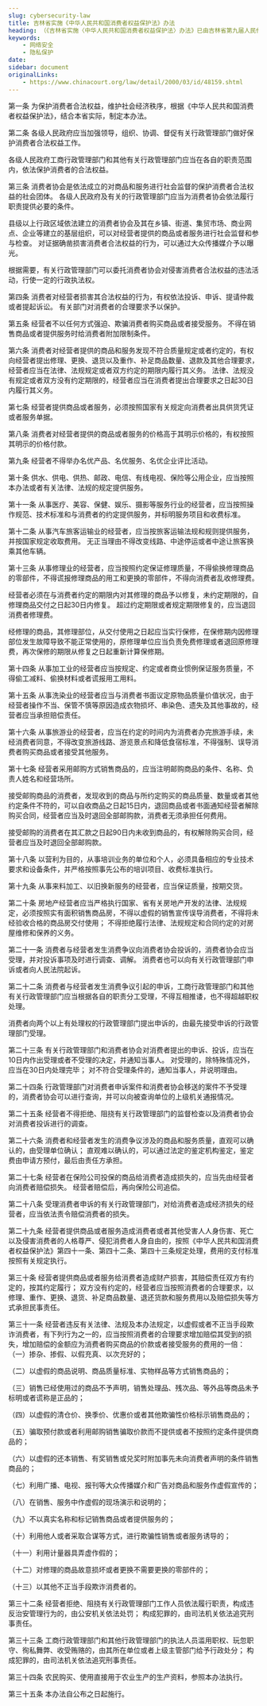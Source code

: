 ```yaml
---
slug: cybersecurity-law
title: 吉林省实施《中华人民共和国消费者权益保护法》办法
heading: （《吉林省实施〈中华人民共和国消费者权益保护法〉办法》已由吉林省第九届人民代表大会常务委员会第十六次会议于2000年3月31日通过，现予公布施行。） 
keywords:
    - 网络安全
    - 隐私保护
date: 
sidebar: document
originalLinks:
    - https://www.chinacourt.org/law/detail/2000/03/id/48159.shtml
---
```


第一条 为保护消费者合法权益，维护社会经济秩序，根据《中华人民共和国消费者权益保护法》，结合本省实际，制定本办法。

第二条 各级人民政府应当加强领导，组织、协调、督促有关行政管理部门做好保护消费者合法权益工作。

各级人民政府工商行政管理部门和其他有关行政管理部门应当在各自的职责范围内，依法保护消费者的合法权益。

第三条 消费者协会是依法成立的对商品和服务进行社会监督的保护消费者合法权益的社会团体。
各级人民政府及有关的行政管理部门应当为消费者协会依法履行职责提供必要的条件。

县级以上行政区域依法建立的消费者协会及其在乡镇、街道、集贸市场、商业网点、企业等建立的基层组织，可以对经营者提供的商品或者服务进行社会监督和参与检查。
对证据确凿损害消费者合法权益的行为，可以通过大众传播媒介予以曝光。

根据需要，有关行政管理部门可以委托消费者协会对侵害消费者合法权益的违法活动，行使一定的行政执法权。

第四条 消费者对经营者损害其合法权益的行为，有权依法投诉、申诉、提请仲裁或者提起诉讼。
有关部门对消费者的合理要求予以保护。

第五条 经营者不以任何方式强迫、欺骗消费者购买商品或者接受服务。
不得在销售商品或者提供服务时给消费者附加限制条件。

第六条 消费者对经营者提供的商品和服务发现不符合质量规定或者约定的，有权向经营者提出修理、更换、退货以及重作、补足商品数量、退款及其他合理要求，经营者应当在法律、法规规定或者双方约定的期限内履行其义务。
法律、法规没有规定或者双方没有约定期限的，经营者应当在消费者提出合理要求之日起30日内履行其义务。

第七条 经营者提供商品或者服务，必须按照国家有关规定向消费者出具供货凭证或者服务单据。

第八条 消费者对经营者提供的商品或者服务的价格高于其明示价格的，有权按照其明示的价格付款。

第九条 经营者不得举办名优产品、名优服务、名优企业评比活动。

第十条 供水、供电、供热、邮政、电信、有线电视、保险等公用企业，应当按照本办法或者有关法律、法规的规定提供服务。

第十一条 从事医疗、美容、保健、娱乐、摄影等服务行业的经营者，应当按照操作规范、技术标准和与消费者的约定提供服务，并标明服务项目和收费标准。

第十二条 从事汽车旅客运输业的经营者，应当按旅客运输法规和规则提供服务，并按国家规定收取费用。
无正当理由不得改变线路、中途停运或者中途让旅客换乘其他车辆。

第十三条 从事修理业的经营者，应当按照约定保证修理质量，不得偷换修理商品的零部件，不得谎报修理商品的用工和更换的零部件，不得向消费者乱收修理费。

经营者必须在与消费者约定的期限内对其修理的商品予以修复，未约定期限的，自修理商品交付之日起30日内修复。
超过约定期限或者规定期限修复的，应当退回消费者修理费。

经修理的商品，其修理部位，从交付使用之日起应当实行保修，在保修期内因修理部位发生故障导致不能正常使用的，原修理单位应当负责免费修理或者退回原修理费，再次保修的期限从修复之日起重新计算保修期。

第十四条 从事加工业的经营者应当按规定、约定或者商业惯例保证服务质量，不得偷工减料、偷换材料或者谎报用工用料。

第十五条 从事洗染业的经营者应当与消费者书面议定原物品质量价值状况，由于经营者操作不当、保管不慎等原因造成衣物损坏、串染色、遗失及其他事故的，经营者应当承担赔偿责任。

第十六条 从事旅游业的经营者，应当在约定的时间内为消费者办完旅游手续，未经消费者同意，不得改变旅游线路、游览景点和降低食宿标准，不得强制、误导消费者购买商品或者接受其他服务。

第十七条 经营者采用邮购方式销售商品的，应当注明邮购商品的条件、名称、负责人姓名和经营场所。

接受邮购商品的消费者，发现收到的商品与所约定购买的商品质量、数量或者其他约定条件不符的，可以自收商品之日起15日内，退回商品或者书面通知经营者解除购买合同，经营者应当及时退回全部邮购款，消费者无须承担任何费用。

接受邮购的消费者在其汇款之日起90日内未收到商品的，有权解除购买合同，经营者应当及时退回全部邮购款。

第十八条 以营利为目的，从事培训业务的单位和个人，必须具备相应的专业技术要求和设备条件，并严格按照事先公布的培训项目、收费标准执行。

第十九条 从事来料加工、以旧换新服务的经营者，应当保证质量，按期交货。

第二十条 房地产经营者应当严格执行国家、省有关房地产开发的法律、法规规定，必须按照实有面积销售商品房，不得以虚假的销售宣传误导消费者，不得将未经验收合格的商品房交付使用；
不得拒绝履行法律、法规规定和合同约定的对房屋维修和保养的义务。

第二十一条 消费者与经营者发生消费争议向消费者协会投诉的，消费者协会应当受理，并对投诉事项及时进行调查、调解。
消费者也可以向有关行政管理部门申诉或者向人民法院起诉。

第二十二条 消费者与经营者发生消费争议引起的申诉，工商行政管理部门和其他有关行政管理部门应当根据各自的职责分工受理，不得互相推诿，也不得超越职权处理。

消费者向两个以上有处理权的行政管理部门提出申诉的，由最先接受申诉的行政管理部门受理。

第二十三条 有关行政管理部门和消费者协会对消费者提出的申诉、投诉，应当在10日内作出受理或者不受理的决定，并通知当事人。
对受理的，除特殊情况外，应当在30日内处理完毕；
对不符合受理条件的，通知当事人，并说明理由。

第二十四条 行政管理部门对消费者申诉案件和消费者协会移送的案件不予受理的，消费者协会可以进行查询，并可以向被查询单位的上级机关通报情况。

第二十五条 经营者不得拒绝、阻挠有关行政管理部门的监督检查以及消费者协会对消费者投诉进行的调查。

第二十六条 消费者和经营者发生的消费争议涉及的商品和服务质量，直观可以确认的，由受理单位确认；
直观难以确认的，可以通过法定的鉴定机构鉴定，鉴定费由申请方预付，最后由责任方承担。

第二十七条 经营者在保险公司投保的商品给消费者造成损失的，应当先由经营者向消费者赔偿损失。
经营者赔偿后，再向保险公司追偿。

第二十八条 受理消费者申诉的有关行政管理部门，对给消费者造成经济损失的经营者，应当依法责令赔偿消费者的损失。

第二十九条 经营者提供商品或者服务造成消费者或者其他受害人人身伤害、死亡以及侵害消费者的人格尊严、侵犯消费者人身自由的，按照《中华人民共和国消费者权益保护法》第四十一条、第四十二条、第四十三条规定处理，费用的支付标准按照有关规定执行。

第三十条 经营者提供商品或者服务给消费者造成财产损害，其赔偿责任双方有约定的，按其约定履行；
双方没有约定的，经营者应当按照消费者的合理要求，以修理、重作、更换、退货、补足商品数量、退还货款和服务费用以及赔偿损失等方式承担民事责任。

第三十一条 经营者违反有关法律、法规及本办法规定，以虚假或者不正当手段欺诈消费者，有下列行为之一的，应当按照消费者的合理要求增加赔偿其受到的损失，增加赔偿的金额应为消费者购买商品的价款或者接受服务的费用的一倍：
（一）掺杂、掺假、以假充真、以次充好的；

（二）以虚假的商品说明、商品质量标准、实物样品等方式销售商品的；

（三）销售已经使用过的商品不予声明，销售处理品、残次品、等外品等商品未予标明或者谎称是正品的；

（四）以虚假的清仓价、换季价、优惠价或者其他欺骗性价格标示销售商品的；

（五）骗取预付款或者利用邮购销售骗取价款而不提供或者不按照约定条件提供商品的；

（六）以虚假的还本销售、有奖销售或兑奖时附加事先未向消费者声明的条件销售商品的；

（七）利用广播、电视、报刊等大众传播媒介和广告对商品和服务作虚假宣传的；

（八）在销售、服务中作虚假的现场演示和说明的；

（九）不以真实名称和标记销售商品或者提供服务的；

（十）利用他人或者采取合谋等方式，进行欺骗性销售或者服务诱导的；

（十一）利用计量器具弄虚作假的；

（十二）对修理的商品故意损坏或者更换不需要更换的零部件的；

（十三）以其他不正当手段欺诈消费者的。

第三十二条 经营者拒绝、阻挠有关行政管理部门工作人员依法履行职责，构成违反治安管理行为的，由公安机关依法处罚；
构成犯罪的，由司法机关依法追究刑事责任。

第三十三条 工商行政管理部门和其他行政管理部门的执法人员滥用职权、玩忽职守、徇私舞弊、收受贿赂的，由其所在单位或者上级主管部门给予行政处分；
构成犯罪的，由司法机关依法追究刑事责任。

第三十四条 农民购买、使用直接用于农业生产的生产资料，参照本办法执行。

第三十五条 本办法自公布之日起施行。

